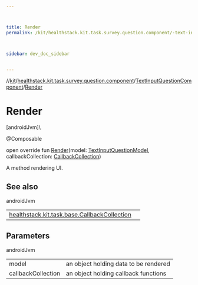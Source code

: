 ```yaml
---



title: Render
permalink: /kit/healthstack.kit.task.survey.question.component/-text-input-question-component/-render.html



sidebar: dev_doc_sidebar


---
```




//[kit](/kit.html)/[healthstack.kit.task.survey.question.component](../index.html)/[TextInputQuestionComponent](index.html)/[Render](-render.html)



# Render



[androidJvm]\




@Composable



open override fun [Render](-render.html)(model: [TextInputQuestionModel](../../healthstack.kit.task.survey.question.model/-text-input-question-model/index.html), callbackCollection: [CallbackCollection](../../healthstack.kit.task.base/-callback-collection/index.html))



A method rendering UI.



## See also


androidJvm

| | |
|---|---|
| [healthstack.kit.task.base.CallbackCollection](../../healthstack.kit.task.base/-callback-collection/index.html) |  |



## Parameters


androidJvm

| | |
|---|---|
| model | an object holding data to be rendered |
| callbackCollection | an object holding callback functions |






